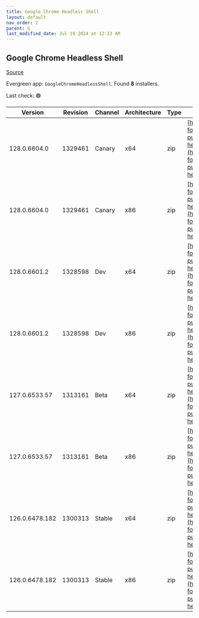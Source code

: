 ```yaml
---
title: Google Chrome Headless Shell
layout: default
nav_order: 2
parent: G
last_modified_date: Jul 19 2024 at 12:33 AM
---
```


## Google Chrome Headless Shell

[Source](https://googlechromelabs.github.io/chrome-for-testing/)

Evergreen app: `GoogleChromeHeadlessShell`. Found **8** installers.

Last check: 🟢

| Version        | Revision | Channel | Architecture | Type | URI                                                                                                                                                                                                                            |
| -------------- | -------- | ------- | ------------ | ---- | ------------------------------------------------------------------------------------------------------------------------------------------------------------------------------------------------------------------------------ |
| 128.0.6604.0   | 1329461  | Canary  | x64          | zip  | [https://storage.googleapis.com/chrome-for-testing-public/128.0.6604.0/win64/chrome-headless-shell-win64.zip](https://storage.googleapis.com/chrome-for-testing-public/128.0.6604.0/win64/chrome-headless-shell-win64.zip)     |
| 128.0.6604.0   | 1329461  | Canary  | x86          | zip  | [https://storage.googleapis.com/chrome-for-testing-public/128.0.6604.0/win32/chrome-headless-shell-win32.zip](https://storage.googleapis.com/chrome-for-testing-public/128.0.6604.0/win32/chrome-headless-shell-win32.zip)     |
| 128.0.6601.2   | 1328598  | Dev     | x64          | zip  | [https://storage.googleapis.com/chrome-for-testing-public/128.0.6601.2/win64/chrome-headless-shell-win64.zip](https://storage.googleapis.com/chrome-for-testing-public/128.0.6601.2/win64/chrome-headless-shell-win64.zip)     |
| 128.0.6601.2   | 1328598  | Dev     | x86          | zip  | [https://storage.googleapis.com/chrome-for-testing-public/128.0.6601.2/win32/chrome-headless-shell-win32.zip](https://storage.googleapis.com/chrome-for-testing-public/128.0.6601.2/win32/chrome-headless-shell-win32.zip)     |
| 127.0.6533.57  | 1313161  | Beta    | x64          | zip  | [https://storage.googleapis.com/chrome-for-testing-public/127.0.6533.57/win64/chrome-headless-shell-win64.zip](https://storage.googleapis.com/chrome-for-testing-public/127.0.6533.57/win64/chrome-headless-shell-win64.zip)   |
| 127.0.6533.57  | 1313161  | Beta    | x86          | zip  | [https://storage.googleapis.com/chrome-for-testing-public/127.0.6533.57/win32/chrome-headless-shell-win32.zip](https://storage.googleapis.com/chrome-for-testing-public/127.0.6533.57/win32/chrome-headless-shell-win32.zip)   |
| 126.0.6478.182 | 1300313  | Stable  | x64          | zip  | [https://storage.googleapis.com/chrome-for-testing-public/126.0.6478.182/win64/chrome-headless-shell-win64.zip](https://storage.googleapis.com/chrome-for-testing-public/126.0.6478.182/win64/chrome-headless-shell-win64.zip) |
| 126.0.6478.182 | 1300313  | Stable  | x86          | zip  | [https://storage.googleapis.com/chrome-for-testing-public/126.0.6478.182/win32/chrome-headless-shell-win32.zip](https://storage.googleapis.com/chrome-for-testing-public/126.0.6478.182/win32/chrome-headless-shell-win32.zip) |
